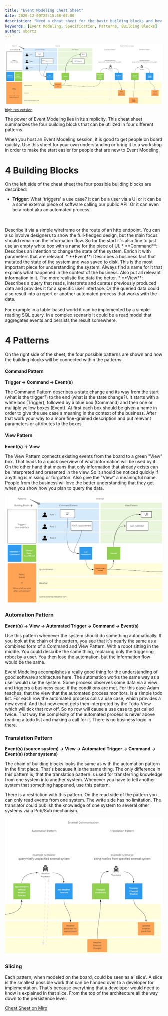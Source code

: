 ```yaml
---
title: "Event Modeling Cheat Sheet"
date: 2020-12-09T22:15:58-07:00
description: "Need a cheat sheet for the basic building blocks and how they are being orchestrated in patterns in EventModeling? Use these examples in order to get onboard quickly."
keywords: [Event Modeling, Specification, Patterns, Building Blocks]
author: sbortz
---
```


![EventModeling Cheat Sheet](cheatsheet.jpg)
<sub>[high res version](cheatsheet.jpg)</sub>

The power of Event Modeling lies in its simplicity. This cheat sheet summarizes the four building blocks that can be utilized in four different patterns.

When you host an Event Modeling session, it is good to get people on board quickly. Use this sheet for your own understanding or bring it to a workshop in order to make the start easier for people that are new to Event Modeling.

# 4 Building Blocks
On the left side of the cheat sheet the four possible building blocks are described:

* **Trigger**: What 'triggers' a use case? It can be a user via a UI or it can be a some external piece of software calling our public API. Or it can even be a robot aka an automated process.
<br/>  
<br/>  
Describe it via a simple wireframe or the route of an http endpoint. You can also involve designers to show the full-fledged design, but the main focus should remain on the information flow. So for the start it´s also fine to just use an empty white box with a name for the piece of UI.
* **Command**: Describes an intention to change the state of the system. Enrich it with parameters that are relevant.
* **Event**: Describes a business fact that mutated the state of the system and was saved to disk. This is the most important piece for understanding the system. Always find a name for it that explains what happened in the context of the business. Also put all relevant information in it. The more realistic the data the better.
* **View**: Describes a query that reads, interprets and curates previously produced data and provides it for a specific user interface. Or the queried data could also result into a report or another automated process that works with the data.
<br/>  
<br/>  
  For example in a table-based world it can be implemented by a simple reading SQL query. In a complex scenario it could be a read model that aggregates events and persists the result somewhere.  

# 4 Patterns
On the right side of the sheet, the four possible patterns are shown and how the building blocks will be connected within the patterns.

#### Command Pattern
**Trigger -> Command -> Event(s)**

The Command Pattern describes a state change and its way from the start (what is the trigger?) to the end (what is the state change?). It starts with a white box (Trigger), followed by a blue box (Command) and then one or multiple yellow boxes (Event). At first each box should be given a name in order to give the use case a meaning in the context of the business. After that work your way to a more fine-grained description and put relevant parameters or attributes to the boxes.


#### View Pattern

**Event(s) -> View**

The View Pattern connects existing events from the board to a green "View" box. That leads to a quick overview of what information will be used by it. On the other hand that means that only information that already exists can be interpreted and presented in the view. So  it should be noticed quickly if anything is missing or forgotton. Also give the "View" a meaningful name. People from the business wil love the better understanding that they get when you show how you plan to query the data.

![Command and View Pattern](command-view-pattern.jpg)

### Automation Pattern
**Event(s) -> View -> Automated Trigger -> Command -> Event(s)**

Use this pattern whenever the system should do something automatically. If you look at the chain of the pattern, you see that it´s nearly the same as a combined form of a Command and View Pattern. With a robot sitting in the middle. You could describe the same thing, replacing only the triggering robot by a user. You then lose the automation, but the information flow would be the same.

Event Modeling accomplishes a really good thing for the understanding of good software architecture here. The automation works the same way as a user would use the system. Some process observes some data via a view and triggers a business case, if the conditions are met. For this case Adam teaches, that the view that the automated process monitors, is a simple todo list. For each row the automated process calls a use case, which provides a new event. And that new event gets then interpreted by the Todo-View which will tick that row off. So no row will cause a use case to get called twice. That way the complexity of the automated process is never above reading a todo list and making a call for it. There is no business logic in there.

### Translation Pattern
**Event(s) (source system) -> View -> Automated Trigger -> Command -> Event(s) (other systems)**

The chain of building blocks looks the same as with the automation pattern in the first place. That´s because it is the same thing. The only difference in this pattern is, that the translation pattern is used for transferring knowledge from one system into another system. Whenever you have to tell another system that something happened, use this pattern.

There is a restriction with this pattern. On the read side of the pattern you can only read events from one system. The write side has no limitation. The translator could publish the knowledge of one system to several other systems via a Pub/Sub mechanism.

![Automation and Translation Pattern](automation-translation-pattern.jpg)

### Slicing
Each pattern, when modeled on the board, could be seen as a 'slice'. A slice is the smallest possible work that can be handed over to a developer for implementation. That´s because everything that a developer would need to know is explained in that slice. From the top of the architecture all the way down to the persistence level.

[Cheat Sheet on Miro](https://miro.com/app/board/uXjVOia7ydY=/?share_link_id=194982904636)